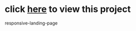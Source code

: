 # click <a href="https://saadiq-byte.github.io/responsive-landing-page/" class="button">here</a> to view this project 

responsive-landing-page

 
